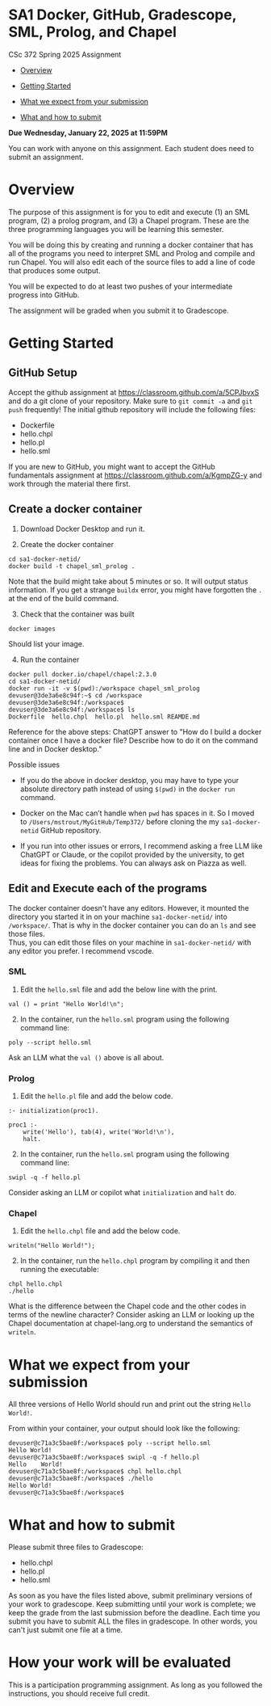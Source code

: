 # SA1 Docker, GitHub, Gradescope, SML, Prolog, and Chapel

CSc 372 Spring 2025 Assignment

* [Overview](#overview)

* [Getting Started](#start)

* [What we expect from your submission](#expect)

* [What and how to submit](#submit)



**Due Wednesday, January 22, 2025 at 11:59PM**

You can work with anyone on this assignment.  Each student does need
to submit an assignment.


# Overview
<a name="overview"/></a>

The purpose of this assignment is for you to edit and execute (1) an SML program, (2) a prolog program, and (3) a Chapel program.
These are the three programming languages you will be learning this semester.

You will be doing this by creating and running a docker container that has all of the programs you need to interpret SML and Prolog and compile and run Chapel.  You will also edit each of the source files to add a line of code that produces some output.

You will be expected to do at least two pushes of your intermediate progress into GitHub.

The assignment will be graded when you submit it to Gradescope.

# Getting Started
<a name="start"/></a>

## GitHub Setup

Accept the github assignment at https://classroom.github.com/a/5CPJbvxS
and do a git clone of your repository.  Make sure to `git commit -a` and
`git push` frequently!  The initial github repository will include the 
following files:
 * Dockerfile
 * hello.chpl
 * hello.pl
 * hello.sml

If you are new to GitHub, you might want to accept the GitHub fundamentals
assignment at https://classroom.github.com/a/KgmpZG-y and work through
the material there first.

## Create a docker container

1. Download Docker Desktop and run it.

2. Create the docker container
```
cd sa1-docker-netid/
docker build -t chapel_sml_prolog .
```
Note that the build might take about 5 minutes or so.  It will output status information.
If you get a strange `buildx` error, you might have forgotten the `.` at the end of the build command.

3. Check that the container was built
```
docker images
```
Should list your image.

4. Run the container

```
docker pull docker.io/chapel/chapel:2.3.0
cd sa1-docker-netid/
docker run -it -v $(pwd):/workspace chapel_sml_prolog
devuser@3de3a6e8c94f:~$ cd /workspace
devuser@3de3a6e8c94f:/workspace$ 
devuser@3de3a6e8c94f:/workspace$ ls
Dockerfile  hello.chpl  hello.pl  hello.sml REAMDE.md
```

Reference for the above steps: ChatGPT answer to "How do I build a docker container once I have a docker file?  Describe how to do it on the command line and in Docker desktop."


Possible issues
* If you do the above in docker desktop, you may have to type your absolute directory path instead of using `$(pwd)` in the `docker run` command.

* Docker on the Mac can’t handle when `pwd` has spaces in it.  So I moved to `/Users/mstrout/MyGitHub/Temp372/` before cloning the my `sa1-docker-netid` GitHub repository.

* If you run into other issues or errors, I recommend asking a free LLM like ChatGPT or Claude, or the copilot provided by the university, to get ideas for fixing the problems.  You can always ask on Piazza as well.

## Edit and Execute each of the programs

The docker container doesn't have any editors.  However, it mounted the 
directory you started it in on your machine `sa1-docker-netid/` into `/workspace/`.
That is why in the docker container you can do an `ls` and see those files.  
Thus, you can edit those files on your machine in `sa1-docker-netid/`
with any editor you prefer.  I recommend vscode.

### SML
1. Edit the `hello.sml` file and add the below line with the print.
```
val () = print "Hello World!\n";
```

2. In the container, run the `hello.sml` program using the following command line:
```
poly --script hello.sml
```

Ask an LLM what the `val ()` above is all about.

### Prolog
1. Edit the `hello.pl` file and add the below code.
```
:- initialization(proc1).

proc1 :-
    write('Hello'), tab(4), write('World!\n'),    
    halt.
```
2. In the container, run the `hello.sml` program using the following command line:
```
swipl -q -f hello.pl
```

Consider asking an LLM or copilot what `initialization` and `halt` do.

### Chapel
1. Edit the `hello.chpl` file and add the below code.
```
writeln("Hello World!");
```
2. In the container, run the `hello.chpl` program by compiling it and then running the executable:

```
chpl hello.chpl
./hello
```

What is the difference between the Chapel code and the other codes in terms 
of the newline character?  Consider asking an LLM or looking up the Chapel
documentation at chapel-lang.org to understand the semantics of `writeln`.

# What we expect from your submission
<a name="expect"/></a>

All three versions of Hello World should run and print out the string `Hello World!`.

From within your container, your output should look like the following:
```
devuser@c71a3c5bae8f:/workspace$ poly --script hello.sml
Hello World!
devuser@c71a3c5bae8f:/workspace$ swipl -q -f hello.pl
Hello    World!
devuser@c71a3c5bae8f:/workspace$ chpl hello.chpl
devuser@c71a3c5bae8f:/workspace$ ./hello
Hello World!
devuser@c71a3c5bae8f:/workspace$ 
```

# What and how to submit
<a name="submit"/></a>

Please submit three files to Gradescope:
* hello.chpl
* hello.pl
* hello.sml

As soon as you have the files listed above, submit preliminary versions of your 
work to gradescope. Keep submitting until your work is complete; we keep the
grade from the last submission before the deadline.  Each time you submit 
you have to submit ALL the files in gradescope.  In other words, you can't just submit
one file at a time.

# How your work will be evaluated

This is a participation programming assignment.  As long as you followed
the instructions, you should receive full credit.
